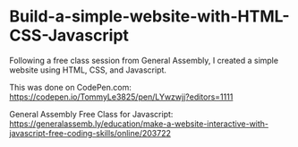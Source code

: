# Build-a-simple-website-with-HTML-CSS-Javascript
Following a free class session from General Assembly, I created a simple website using HTML, CSS, and Javascript.

This was done on CodePen.com:
https://codepen.io/TommyLe3825/pen/LYwzwjj?editors=1111

General Assembly Free Class for Javascript:
https://generalassemb.ly/education/make-a-website-interactive-with-javascript-free-coding-skills/online/203722
